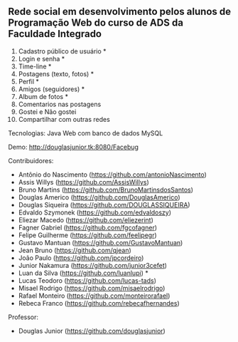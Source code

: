 ## Rede social em desenvolvimento pelos alunos de Programação Web do curso de ADS da Faculdade Integrado

1. Cadastro público de usuário *
2. Login e senha *
3. Time-line *
4. Postagens (texto, fotos) *
5. Perfil *
6. Amigos (seguidores) *
7. Album de fotos *
8. Comentarios nas postagens
9. Gostei e Não gostei
10. Compartilhar com outras redes

Tecnologias: Java Web com banco de dados MySQL

Demo: http://douglasjunior.tk:8080/Facebug

Contribuidores:
 * Antônio do Nascimento (https://github.com/antonioNascimento)
 * Assis Willys (https://github.com/AssisWillys)
 * Bruno Martins (https://github.com/BrunoMartinsdosSantos)
 * Douglas Americo (https://github.com/DouglasAmerico)
 * Douglas Siqueira (https://github.com/DOUGLASSIQUEIRA)
 * Edvaldo Szymonek (https://github.com/edvaldoszy)
 * Eliezar Macedo (https://github.com/eliezerint)
 * Fagner Gabriel (https://github.com/fgcofagner)
 * Felipe Guilherme (https://github.com/feelipegr)
 * Gustavo Mantuan (https://github.com/GustavoMantuan)
 * Jean Bruno (https://github.com/qjean)
 * João Paulo (https://github.com/jpcordeiro)
 * Junior Nakamura (https://github.com/junior3cefet)
 * Luan da Silva (https://github.com/luanlupi) *
 * Lucas Teodoro (https://github.com/lucas-tads)
 * Misael Rodrigo (https://github.com/misaelrodrigo)
 * Rafael Monteiro (https://github.com/monteirorafael)
 * Rebeca Franco (https://github.com/rebecafhernandes)

Professor:
 * Douglas Junior (https://github.com/douglasjunior)
